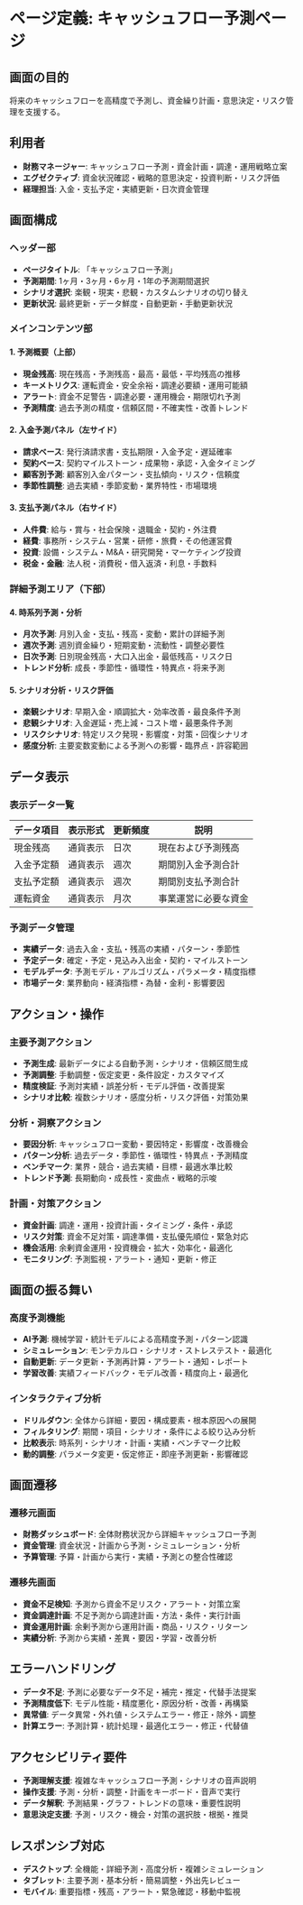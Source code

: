 # ページ定義: キャッシュフロー予測ページ

## 画面の目的
将来のキャッシュフローを高精度で予測し、資金繰り計画・意思決定・リスク管理を支援する。

## 利用者
- **財務マネージャー**: キャッシュフロー予測・資金計画・調達・運用戦略立案
- **エグゼクティブ**: 資金状況確認・戦略的意思決定・投資判断・リスク評価
- **経理担当**: 入金・支払予定・実績更新・日次資金管理

## 画面構成

### ヘッダー部
- **ページタイトル**: 「キャッシュフロー予測」
- **予測期間**: 1ヶ月・3ヶ月・6ヶ月・1年の予測期間選択
- **シナリオ選択**: 楽観・現実・悲観・カスタムシナリオの切り替え
- **更新状況**: 最終更新・データ鮮度・自動更新・手動更新状況

### メインコンテンツ部

#### 1. 予測概要（上部）
- **現金残高**: 現在残高・予測残高・最高・最低・平均残高の推移
- **キーメトリクス**: 運転資金・安全余裕・調達必要額・運用可能額
- **アラート**: 資金不足警告・調達必要・運用機会・期限切れ予測
- **予測精度**: 過去予測の精度・信頼区間・不確実性・改善トレンド

#### 2. 入金予測パネル（左サイド）
- **請求ベース**: 発行済請求書・支払期限・入金予定・遅延確率
- **契約ベース**: 契約マイルストーン・成果物・承認・入金タイミング
- **顧客別予測**: 顧客別入金パターン・支払傾向・リスク・信頼度
- **季節性調整**: 過去実績・季節変動・業界特性・市場環境

#### 3. 支払予測パネル（右サイド）
- **人件費**: 給与・賞与・社会保険・退職金・契約・外注費
- **経費**: 事務所・システム・営業・研修・旅費・その他運営費
- **投資**: 設備・システム・M&A・研究開発・マーケティング投資
- **税金・金融**: 法人税・消費税・借入返済・利息・手数料

### 詳細予測エリア（下部）

#### 4. 時系列予測・分析
- **月次予測**: 月別入金・支払・残高・変動・累計の詳細予測
- **週次予測**: 週別資金繰り・短期変動・流動性・調整必要性
- **日次予測**: 日別現金残高・大口入出金・最低残高・リスク日
- **トレンド分析**: 成長・季節性・循環性・特異点・将来予測

#### 5. シナリオ分析・リスク評価
- **楽観シナリオ**: 早期入金・順調拡大・効率改善・最良条件予測
- **悲観シナリオ**: 入金遅延・売上減・コスト増・最悪条件予測
- **リスクシナリオ**: 特定リスク発現・影響度・対策・回復シナリオ
- **感度分析**: 主要変数変動による予測への影響・臨界点・許容範囲

## データ表示

### 表示データ一覧
| データ項目 | 表示形式 | 更新頻度 | 説明 |
|-----------|---------|---------|------|
| 現金残高 | 通貨表示 | 日次 | 現在および予測残高 |
| 入金予定額 | 通貨表示 | 週次 | 期間別入金予測合計 |
| 支払予定額 | 通貨表示 | 週次 | 期間別支払予測合計 |
| 運転資金 | 通貨表示 | 月次 | 事業運営に必要な資金 |

### 予測データ管理
- **実績データ**: 過去入金・支払・残高の実績・パターン・季節性
- **予定データ**: 確定・予定・見込み入出金・契約・マイルストーン
- **モデルデータ**: 予測モデル・アルゴリズム・パラメータ・精度指標
- **市場データ**: 業界動向・経済指標・為替・金利・影響要因

## アクション・操作

### 主要予測アクション
- **予測生成**: 最新データによる自動予測・シナリオ・信頼区間生成
- **予測調整**: 手動調整・仮定変更・条件設定・カスタマイズ
- **精度検証**: 予測対実績・誤差分析・モデル評価・改善提案
- **シナリオ比較**: 複数シナリオ・感度分析・リスク評価・対策効果

### 分析・洞察アクション
- **要因分析**: キャッシュフロー変動・要因特定・影響度・改善機会
- **パターン分析**: 過去データ・季節性・循環性・特異点・予測精度
- **ベンチマーク**: 業界・競合・過去実績・目標・最適水準比較
- **トレンド予測**: 長期動向・成長性・変曲点・戦略的示唆

### 計画・対策アクション
- **資金計画**: 調達・運用・投資計画・タイミング・条件・承認
- **リスク対策**: 資金不足対策・調達準備・支払優先順位・緊急対応
- **機会活用**: 余剰資金運用・投資機会・拡大・効率化・最適化
- **モニタリング**: 予測監視・アラート・通知・更新・修正

## 画面の振る舞い

### 高度予測機能
- **AI予測**: 機械学習・統計モデルによる高精度予測・パターン認識
- **シミュレーション**: モンテカルロ・シナリオ・ストレステスト・最適化
- **自動更新**: データ更新・予測再計算・アラート・通知・レポート
- **学習改善**: 実績フィードバック・モデル改善・精度向上・最適化

### インタラクティブ分析
- **ドリルダウン**: 全体から詳細・要因・構成要素・根本原因への展開
- **フィルタリング**: 期間・項目・シナリオ・条件による絞り込み分析
- **比較表示**: 時系列・シナリオ・計画・実績・ベンチマーク比較
- **動的調整**: パラメータ変更・仮定修正・即座予測更新・影響確認

## 画面遷移

### 遷移元画面
- **財務ダッシュボード**: 全体財務状況から詳細キャッシュフロー予測
- **資金管理**: 資金状況・計画から予測・シミュレーション・分析
- **予算管理**: 予算・計画から実行・実績・予測との整合性確認

### 遷移先画面
- **資金不足検知**: 予測から資金不足リスク・アラート・対策立案
- **資金調達計画**: 不足予測から調達計画・方法・条件・実行計画
- **資金運用計画**: 余剰予測から運用計画・商品・リスク・リターン
- **実績分析**: 予測から実績・差異・要因・学習・改善分析

## エラーハンドリング
- **データ不足**: 予測に必要なデータ不足・補完・推定・代替手法提案
- **予測精度低下**: モデル性能・精度悪化・原因分析・改善・再構築
- **異常値**: データ異常・外れ値・システムエラー・修正・除外・調整
- **計算エラー**: 予測計算・統計処理・最適化エラー・修正・代替値

## アクセシビリティ要件
- **予測理解支援**: 複雑なキャッシュフロー予測・シナリオの音声説明
- **操作支援**: 予測・分析・調整・計画をキーボード・音声で実行
- **データ解釈**: 予測結果・グラフ・トレンドの意味・重要性説明
- **意思決定支援**: 予測・リスク・機会・対策の選択肢・根拠・推奨

## レスポンシブ対応
- **デスクトップ**: 全機能・詳細予測・高度分析・複雑シミュレーション
- **タブレット**: 主要予測・基本分析・簡易調整・外出先レビュー
- **モバイル**: 重要指標・残高・アラート・緊急確認・移動中監視